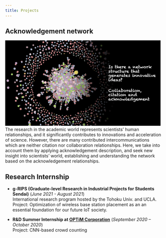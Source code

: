 ```yaml
---
title: Projects
---
```


## Acknowledgement network
<img src="project_acknow.png" width="500">
The research in the academic world represents scientists’ human relationships, and it significantly contributes to innovations and acceleration of science. However, there are many contributed intercommunications which are neither citation nor collaboration relationships. Here, we take into account them by applying acknowledgement description, and seek new insight into scientists’ world, establishing and understanding the network based on the acknowledgement relationships.

## Research Internship 
- **g-RIPS (Graduate-level Research in Industrial Projects for Students Sendai)** (*June 2021 - August 2021*)  
International research program hosted by the Tohoku Univ. and UCLA.  
Project: Optimization of wireless base station placement as an 
an essential foundation for our future IoT society.

- **R&D Summer Internship at [OPTiM Corporation](https://www.optim.com/)** (*September 2020 – October 2020*)  
    Project: CNN-based crowd counting
